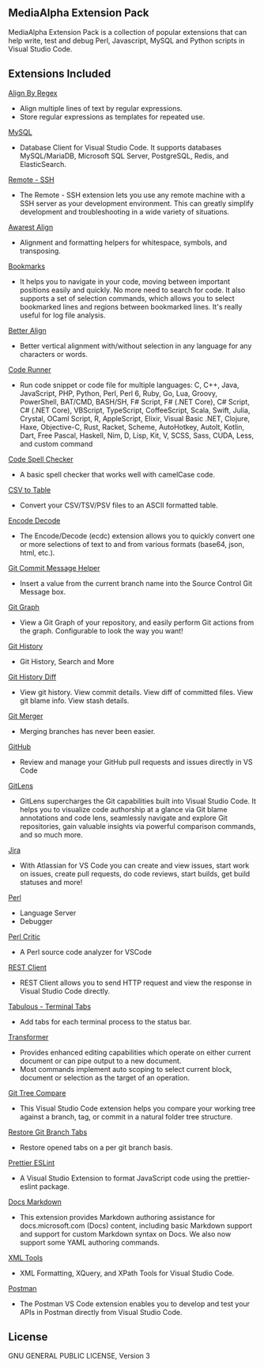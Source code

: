 ## MediaAlpha Extension Pack

MediaAlpha Extension Pack is a collection of popular extensions that can help write, test and debug Perl, Javascript, MySQL and Python scripts in Visual Studio Code. 

## Extensions Included
[Align By Regex](https://marketplace.visualstudio.com/items?itemName=janjoerke.align-by-regex)
- Align multiple lines of text by regular expressions.
- Store regular expressions as templates for repeated use.

[MySQL](https://marketplace.visualstudio.com/items?itemName=cweijan.vscode-mysql-client2)

- Database Client for Visual Studio Code. It supports databases MySQL/MariaDB, Microsoft SQL Server, PostgreSQL, Redis, and ElasticSearch.

[Remote - SSH](https://marketplace.visualstudio.com/items?itemName=ms-vscode-remote.remote-ssh)
- The Remote - SSH extension lets you use any remote machine with a SSH server as your development environment. This can greatly simplify development and troubleshooting in a wide variety of situations.

[Awarest Align](https://marketplace.visualstudio.com/items?itemName=awarest.awarest-align)

- Alignment and formatting helpers for whitespace, symbols, and transposing.

[Bookmarks](https://marketplace.visualstudio.com/items?itemName=alefragnani.Bookmarks)

- It helps you to navigate in your code, moving between important positions easily and quickly. No more need to search for code. It also supports a set of selection commands, which allows you to select bookmarked lines and regions between bookmarked lines. It's really useful for log file analysis.

[Better Align](https://marketplace.visualstudio.com/items?itemName=Chouzz.vscode-better-align)

- Better vertical alignment with/without selection in any language for any characters or words.

[Code Runner](https://marketplace.visualstudio.com/items?itemName=formulahendry.code-runner)

- Run code snippet or code file for multiple languages: C, C++, Java, JavaScript, PHP, Python, Perl, Perl 6, Ruby, Go, Lua, Groovy, PowerShell, BAT/CMD, BASH/SH, F# Script, F# (.NET Core), C# Script, C# (.NET Core), VBScript, TypeScript, CoffeeScript, Scala, Swift, Julia, Crystal, OCaml Script, R, AppleScript, Elixir, Visual Basic .NET, Clojure, Haxe, Objective-C, Rust, Racket, Scheme, AutoHotkey, AutoIt, Kotlin, Dart, Free Pascal, Haskell, Nim, D, Lisp, Kit, V, SCSS, Sass, CUDA, Less, and custom command

[Code Spell Checker](https://marketplace.visualstudio.com/items?itemName=streetsidesoftware.code-spell-checker)

- A basic spell checker that works well with camelCase code.

[CSV to Table](https://marketplace.visualstudio.com/items?itemName=phplasma.csv-to-table)

- Convert your CSV/TSV/PSV files to an ASCII formatted table.

[Encode Decode](https://marketplace.visualstudio.com/items?itemName=mitchdenny.ecdc)

- The Encode/Decode (ecdc) extension allows you to quickly convert one or more selections of text to and from various formats (base64, json, html, etc.).

[Git Commit Message Helper](https://marketplace.visualstudio.com/items?itemName=D3skdev.git-commit-message-helper)

- Insert a value from the current branch name into the Source Control Git Message box.

[Git Graph](https://marketplace.visualstudio.com/items?itemName=mhutchie.git-graph)

- View a Git Graph of your repository, and easily perform Git actions from the graph. Configurable to look the way you want!

[Git History](https://marketplace.visualstudio.com/items?itemName=donjayamanne.githistory)

- Git History, Search and More

[Git History Diff](https://marketplace.visualstudio.com/items?itemName=huizhou.githd)

- View git history. View commit details. View diff of committed files. View git blame info. View stash details.

[Git Merger](https://marketplace.visualstudio.com/items?itemName=shaharkazaz.git-merger)

- Merging branches has never been easier.

[GitHub](https://marketplace.visualstudio.com/items?itemName=GitHub.vscode-pull-request-github)

- Review and manage your GitHub pull requests and issues directly in VS Code

[GitLens](https://marketplace.visualstudio.com/items?itemName=eamodio.gitlens)

- GitLens supercharges the Git capabilities built into Visual Studio Code. It helps you to visualize code authorship at a glance via Git blame annotations and code lens, seamlessly navigate and explore Git repositories, gain valuable insights via powerful comparison commands, and so much more.

[Jira](https://marketplace.visualstudio.com/items?itemName=Atlassian.atlascode)

- With Atlassian for VS Code you can create and view issues, start work on issues, create pull requests, do code reviews, start builds, get build statuses and more!

[Perl](https://marketplace.visualstudio.com/items?itemName=richterger.perl)

- Language Server
- Debugger

[Perl Critic](https://marketplace.visualstudio.com/items?itemName=sfodje.perlcritic)

- A Perl source code analyzer for VSCode

[REST Client](https://marketplace.visualstudio.com/items?itemName=humao.rest-client)

- REST Client allows you to send HTTP request and view the response in Visual Studio Code directly.

[Tabulous - Terminal Tabs](https://marketplace.visualstudio.com/items?itemName=bwildeman.tabulous)

- Add tabs for each terminal process to the status bar.

[Transformer](https://marketplace.visualstudio.com/items?itemName=dakara.transformer)

- Provides enhanced editing capabilities which operate on either current document or can pipe output to a new document.
- Most commands implement auto scoping to select current block, document or selection as the target of an operation.

[Git Tree Compare](https://marketplace.visualstudio.com/items?itemName=letmaik.git-tree-compare)

- This Visual Studio Code extension helps you compare your working tree against a branch, tag, or commit in a natural folder tree structure.

[Restore Git Branch Tabs](https://marketplace.visualstudio.com/items?itemName=gkotas.restore-git-branch-tabs)

- Restore opened tabs on a per git branch basis.

[Prettier ESLint](https://marketplace.visualstudio.com/items?itemName=rvest.vs-code-prettier-eslint)

- A Visual Studio Extension to format JavaScript code using the prettier-eslint package.

[Docs Markdown](https://marketplace.visualstudio.com/items?itemName=docsmsft.docs-markdown)

- This extension provides Markdown authoring assistance for docs.microsoft.com (Docs) content, including basic Markdown support and support for custom Markdown syntax on Docs. We also now support some YAML authoring commands.

[XML Tools](https://marketplace.visualstudio.com/items?itemName=DotJoshJohnson.xml)

- XML Formatting, XQuery, and XPath Tools for Visual Studio Code.

[Postman](https://marketplace.visualstudio.com/items?itemName=Postman.postman-for-vscode)

- The Postman VS Code extension enables you to develop and test your APIs in Postman directly from Visual Studio Code.

## License
GNU GENERAL PUBLIC LICENSE, Version 3
